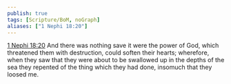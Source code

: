 ```yaml
---
publish: true
tags: [Scripture/BoM, noGraph]
aliases: ["1 Nephi 18:20"]
---
```

[1 Nephi 18:20](https://churchofjesuschrist.org/study/scriptures/bofm/1-ne/18?lang=eng&id=p20#p20) And there was nothing save it were the power of God, which threatened them with destruction, could soften their hearts; wherefore, when they saw that they were about to be swallowed up in the depths of the sea they repented of the thing which they had done, insomuch that they loosed me.

